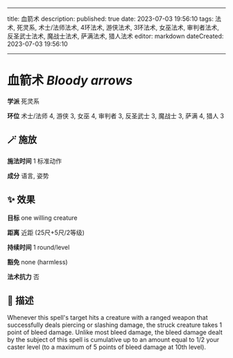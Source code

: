 
---
title: 血箭术
description: 
published: true
date: 2023-07-03 19:56:10
tags: 法术, 死灵系, 术士/法师法术, 4环法术, 游侠法术, 3环法术, 女巫法术, 审判者法术, 反圣武士法术, 魔战士法术, 萨满法术, 猎人法术
editor: markdown
dateCreated: 2023-07-03 19:56:10

---

# **血箭术** *Bloody arrows*

**学派** 死灵系 

**环位** 术士/法师 4, 游侠 3, 女巫 4, 审判者 3, 反圣武士 3, 魔战士 3, 萨满 4, 猎人 3

## 🪄 施放

**施法时间** 1 标准动作

**成分** 语言, 姿势

## ✨ 效果 

**目标** one willing creature 

**距离** 近距 (25尺+5尺/2等级)  

**持续时间** 1 round/level 

**豁免** none (harmless)

**法术抗力** 否

## 📖 描述

Whenever this spell's target hits a creature with a ranged weapon that successfully deals piercing or slashing damage, the struck creature takes 1 point of bleed damage. Unlike most bleed damage, the bleed damage dealt by the subject of this spell is cumulative up to an amount equal to 1/2 your caster level (to a maximum of 5 points of bleed damage at 10th level).
    